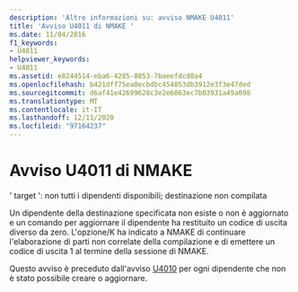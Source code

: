 ```yaml
---
description: 'Altre informazioni su: avviso NMAKE U4011'
title: 'Avviso U4011 di NMAKE '
ms.date: 11/04/2016
f1_keywords:
- U4011
helpviewer_keywords:
- U4011
ms.assetid: e8244514-eba6-4285-8853-7baeefdcd8a4
ms.openlocfilehash: b421dff75ea0ecbdbc454053db3912e3f3e47ded
ms.sourcegitcommit: d6af41e42699628c3e2e6063ec7b03931a49a098
ms.translationtype: MT
ms.contentlocale: it-IT
ms.lasthandoff: 12/11/2020
ms.locfileid: "97164237"
---
```

# <a name="nmake-warning-u4011"></a>Avviso U4011 di NMAKE 

' target ': non tutti i dipendenti disponibili; destinazione non compilata

Un dipendente della destinazione specificata non esiste o non è aggiornato e un comando per aggiornare il dipendente ha restituito un codice di uscita diverso da zero. L'opzione/K ha indicato a NMAKE di continuare l'elaborazione di parti non correlate della compilazione e di emettere un codice di uscita 1 al termine della sessione di NMAKE.

Questo avviso è preceduto dall'avviso [U4010](../../error-messages/tool-errors/nmake-warning-u4010.md) per ogni dipendente che non è stato possibile creare o aggiornare.
